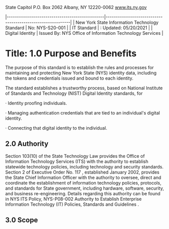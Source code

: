 State Capitol P.O. Box 2062 Albany, NY 12220-0062 www.its.ny.gov

|------------------------------------------------|------------------------------------------------------------|
| New York State Information Technology Standard | No:  NYS-S20-001                                           |
| IT Standard                                    | :  Updated:  05/20/2021                                    |
| Digital Identity                               | Issued By:  NYS Office of Information  Technology Services |

# Title: **1.0 Purpose and Benefits**

The purpose of this standard is to establish the rules and processes for maintaining and protecting New York State (NYS) identity data, including the tokens and credentials issued and bound to each identity.

The standard establishes a trustworthy process, based on National Institute of Standards and Technology (NIST) Digital Identity standards, for

· Identity proofing individuals.

· Managing authentication credentials that are tied to an individual's digital identity.

· Connecting that digital identity to the individual.

## **2.0 Authority**

Section 103(10) of the State Technology Law provides the Office of Information Technology Services (ITS) with the authority to establish statewide technology policies, including technology and security standards. Section 2 of Executive Order No. 117 , established January 2002, provides the State Chief Information Officer with the authority to oversee, direct and coordinate the establishment of information technology policies, protocols, and standards for State government, including hardware, software, security, and business re-engineering. Details regarding this authority can be found in NYS ITS Policy, NYS-P08-002 Authority to Establish Enterprise Information Technology (IT) Policies, Standards and Guidelines .

## **3.0 Scope**